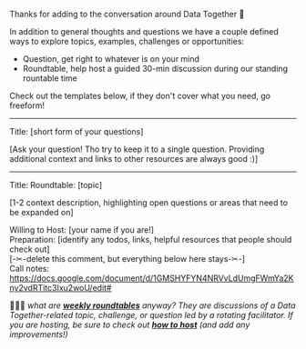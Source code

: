 Thanks for adding to the conversation around Data Together 🎉

In addition to general thoughts and questions we have a couple defined ways to explore topics, examples, challenges or opportunities:
- Question, get right to whatever is on your mind
- Roundtable, help host a guided 30-min discussion during our standing rountable time

Check out the templates below, if they don't cover what you need, go freeform!

---

Title: [short form of your questions]

[Ask your question! Tho try to keep it to a single question. Providing additional context and links to other resources are always good :)]

---

Title: Roundtable: [topic]

[1-2 context description, highlighting open questions or areas that need to be expanded on]

Willing to Host: [your name if you are!]  
Preparation: [identify any todos, links, helpful resources that people should check out]  
[-✂︎-delete this comment, but everything below here stays-✂︎-]  
Call notes: https://docs.google.com/document/d/1GMSHYFYN4NRVvLdUmgFWmYa2Kny2vdRTitc3Ixu2woU/edit# 

🙋🏻‍♀️ _what are [**weekly roundtables**](https://github.com/datatogether/datatogether/blob/master/guidelines/roundtable.md) anyway? They are discussions of a Data Together-related topic, challenge, or question led by a rotating facilitator. If you are hosting, be sure to check out [**how to host**](https://github.com/datatogether/datatogether/blob/master/guidelines/roundtable.md#how-to-host) (and add any improvements!)_
